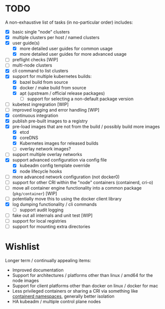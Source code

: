# TODO

A non-exhaustive list of tasks (in no-particular order) includes:
- [x] basic single "node" clusters
- [x] multiple clusters per host / named clusters
- [x] user guide(s)
  - [x] more detailed user guides for common usage
  - [x] more detailed user guides for more advanced usage
- [ ] preflight checks [WIP]
- [ ] multi-node clusters
- [x] cli command to list clusters
- [x] support for multiple kubernetes builds:
  - [x] bazel build from source
  - [x] docker / make build from source
  - [x] apt (upstream / official release packages)
    - [ ] support for selecting a non-default package version
- [ ] kubetest ingregration [WIP]
- [ ] improved logging and error handling [WIP]
- [x] continuous integration
- [x] publish pre-built images to a registry
- [x] pre-load images that are not from the build / possibly build more images
  - [x] etcd
  - [x] coreDNS
  - [x] Kubernetes images for released builds
  - [ ] overlay network images?
- [ ] support multiple overlay networks
- [x] support advanced configuration via config file
  - [x] kubeadm config template override
  - [x] node lifecycle hooks
- [ ] more advanced network configuration (not docker0)
- [ ] support for other CRI within the "node" containers (containerd, cri-o)
- [ ] move all container engine functionality into a common package (`pkg/container`) [WIP]
 - [ ] potentially move this to using the docker client library
- [x] log dumping functionality / cli commands
  - [ ] support audit logging
- [ ] fake out all internals and unit test [WIP]
- [ ] support for local registries
- [ ] support for mounting extra directories

# Wishlist

Longer term / continually appealing items:

- Improved documentation
- Support for architectures / platforms other than linux / amd64 for the node images
- Support for client platforms other than docker on linux / docker for mac
- Less privileged containers or sharing a CRI via something like [containerd namespaces](https://github.com/containerd/containerd/blob/master/docs/namespaces.md), generally
 better isolation
- HA kubeadm / multiple control plane nodes
